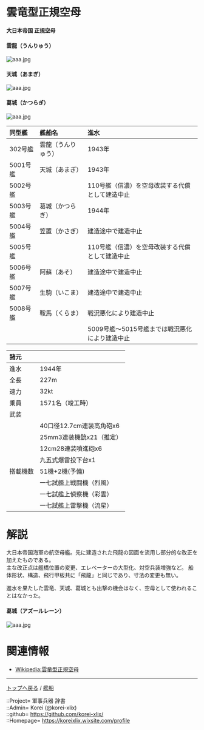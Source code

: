 # 雲竜型正規空母
**大日本帝国 正規空母**

#### 雲龍（うんりゅう）
![aaa.jpg](https://bn02pap001files.storage.live.com/y4mwIeMNDDtb7oot4F34aHXxk6Lz-RFJmEREjbwmd17wJLLLKYWXcscuT_PoTthDcC_PTY0eKWKr6vJeBkOMr4joPAP7a5MQibWzff5cf8wq1GyykAKh63kXUnNF6qsTN7A7g1tjxy3h2YnSQCZWk8cLPWjcqqIw_SaWZ4i9yiXg7V4Nk9zSXUGpNrfC-vx3Efm?width=640&height=228&cropmode=none)  
  

#### 天城（あまぎ）
![aaa.jpg](https://bn02pap001files.storage.live.com/y4mT6O7aUHLdeQX5eqS9ME-SfwmOEbooPCZJ2pgsO7QfGTUgqTYZbx7taCEnmwAH7RW7hlsXNUVrJaKVcQ3g6_S_N_oSaxEG73Tw1YT6S4pt5w8SQ6G-3SIVwrEpnQGNEo4knwICJCc3gIH8JnXZHflOiFLVpnzQh174sYc0SvTTZID2qxx7vu7UTeSqYXglKAn?width=640&height=192&cropmode=none)  
  

#### 葛城（かつらぎ）
![aaa.jpg](https://bn02pap001files.storage.live.com/y4mH3Yq8Cc7JSNPDMuYjivzptHUNYpr8Zvmnac0TfiJW6G93cv8AzQyU1qXJBcxmH_sk357ua_6VrIdzran-JzIIzDPLLl8iVWKGpBDiamsJhfs1Eo1CyuaTy9uN4k1iHRimkxn3g-LEtT03ZIiJDZx3v6VzjQ1pVdSG1QjolqisF5you9mGXAgKaLqGJvmqSZp?width=640&height=276&cropmode=none)  
  


|同型艦  |艦船名  |進水  |
|:--|:--|:--|
|302号艦   |雲龍（うんりゅう）  |1943年  |
|5001号艦  |天城（あまぎ）      |1943年  |
|5002号艦  |                    |110号艦（信濃）を空母改装する代償として建造中止  |
|5003号艦  |葛城（かつらぎ）    |1944年  |
|5004号艦  |笠置（かさぎ）      |建造途中で建造中止  |
|5005号艦  |                    |110号艦（信濃）を空母改装する代償として建造中止  |
|5006号艦  |阿蘇（あそ）        |建造途中で建造中止  |
|5007号艦  |生駒（いこま）      |建造途中で建造中止  |
|5008号艦  |鞍馬（くらま）      |戦況悪化により建造中止  |
|||5009号艦～5015号艦までは戦況悪化により建造中止  |


  
|諸元  |  |
|:--|:--|
|進水  |1944年  |
|全長  |227m  |
|速力  |32kt  |
|乗員  |1571名（竣工時）  |
|武装  |  |
||40口径12.7cm連装高角砲x6  |
||25mm3連装機銃x21（推定）  |
||12cm28連装噴進砲x6  |
||九五式爆雷投下台x1  |
|搭載機数  |51機+2機(予備)  |
||一七試艦上戦闘機（烈風）  |
||一七試艦上偵察機（彩雲）  |
||一七試艦上雷撃機（流星）  |


# 解説
大日本帝国海軍の航空母艦。先に建造された飛龍の図面を流用し部分的な改正を加えたものである。  
主な改正点は艦橋位置の変更、エレベーターの大型化、対空兵装増強など。 船体形状、構造、飛行甲板共に「飛龍」と同じであり、寸法の変更も無い。  
  
進水を果たした雲竜、天城、葛城とも出撃の機会はなく、空母として使われることはなかった。  


#### 葛城（アズールレーン）
![aaa.jpg](https://bn02pap001files.storage.live.com/y4mgeB_A1sAj_qBFSetJjrWJyTpSHNNr7cZxqB3EQfX7D2I7aOsyw29S5G_ELmjHzh-CWQiy-yfOwWC0cnueQGbjllVoSr628wDv9OzcHOjwh6qYBoE5fS8UGtm9X7BLVSLxlQlE1rOzGXtuRRWrRy-VO-8Pcl3AnmHEG2fjRnY_GdGry2QFBNkBWAUF0kIES2V?width=640&height=360&cropmode=none)  
  


# 関連情報
* [Wikipedia:雲竜型正規空母](https://ja.wikipedia.org/wiki/%E9%9B%B2%E9%BE%8D%E5%9E%8B%E8%88%AA%E7%A9%BA%E6%AF%8D%E8%89%A6)


***
[トップへ戻る](/readme.md) / [艦船](/ship/readme.md)  
  
::Project= 軍事兵器 辞書  
::Admin= Korei (@korei-xlix)  
::github= https://github.com/korei-xlix/  
::Homepage= https://koreixlix.wixsite.com/profile  
